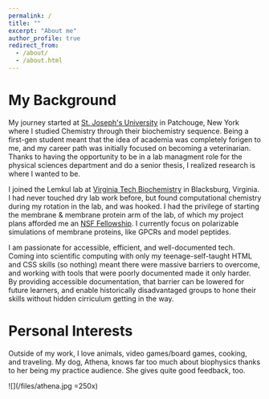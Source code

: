 ```yaml
---
permalink: /
title: ""
excerpt: "About me"
author_profile: true
redirect_from: 
  - /about/
  - /about.html
---
```


My Background
======

My journey started at [St. Joseph's University](https://www.sjny.edu/long-island) in Patchouge, New York where I studied Chemistry through their biochemistry sequence. Being a first-gen student meant that the idea of academia was completely forigen to me, and my career path was initially focused on becoming a veterinarian. Thanks to having the opportunity to be in a lab managment role for the physical sciences department and do a senior thesis, I realized research is where I wanted to be. 

I joined the Lemkul lab at [Virginia Tech Biochemistry](https://www.biochem.vt.edu/) in Blacksburg, Virginia. I had never touched dry lab work before, but found computational chemistry during my rotation in the lab, and was hooked. I had the privilege of starting the membrane & membrane protein arm of the lab, of which my project plans afforded me an [NSF Fellowship](https://news.vt.edu/articles/2021/11/cals-bchm-nsf-grfp-fellow.html). I currently focus on polarizable simulations of membrane proteins, like GPCRs and model peptides. 

I am passionate for accessible, efficient, and well-documented tech. Coming into scientific computing with only my teenage-self-taught HTML and CSS skills (so nothing) meant there were massive barriers to overcome, and working with tools that were poorly documented made it only harder. By providing accessible documentation, that barrier can be lowered for future learners, and enable historically disadvantaged groups to hone their skills without hidden cirriculum getting in the way. 


Personal Interests 
======

Outside of my work, I love animals, video games/board games, cooking, and traveling. My dog, Athena, knows far too much about biophysics thanks to her being my practice audience. She gives quite good feedback, too. 

![](/files/athena.jpg =250x)

